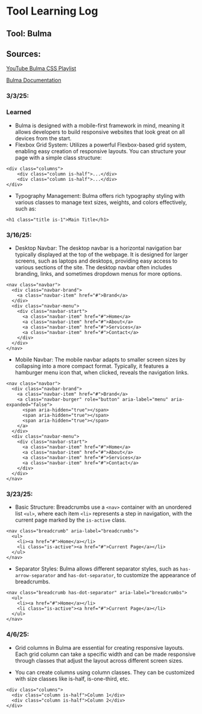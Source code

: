 # Tool Learning Log

## Tool: **Bulma**

## Sources:

[YouTube Bulma CSS Playlist](https://www.youtube.com/playlist?list=PL4cUxeGkcC9iXItWKbaQxcyDT1u6E7a8a)  

[Bulma Documentation](https://bulma.io/documentation/)

### 3/3/25:

### Learned

* Bulma is designed with a mobile-first framework in mind, meaning it allows developers to build responsive websites that look great on all devices from the start.
* Flexbox Grid System: Utilizes a powerful Flexbox-based grid system, enabling easy creation of responsive layouts. You can structure your page with a simple class structure:

```
<div class="columns">
    <div class="column is-half">...</div>
    <div class="column is-half">...</div>
</div>
```
* Typography Management: Bulma offers rich typography styling with various classes to manage text sizes, weights, and colors effectively, such as:

```
<h1 class="title is-1">Main Title</h1>
```

### 3/16/25:

* Desktop Navbar: The desktop navbar is a horizontal navigation bar typically displayed at the top of the webpage. It is designed for larger screens, such as laptops and desktops, providing easy access to various sections of the site. The desktop navbar often includes branding, links, and sometimes dropdown menus for more options.

```
<nav class="navbar">
  <div class="navbar-brand">
    <a class="navbar-item" href="#">Brand</a>
  </div>
  <div class="navbar-menu">
    <div class="navbar-start">
      <a class="navbar-item" href="#">Home</a>
      <a class="navbar-item" href="#">About</a>
      <a class="navbar-item" href="#">Services</a>
      <a class="navbar-item" href="#">Contact</a>
    </div>
  </div>
</nav>
```

* Mobile Navbar: The mobile navbar adapts to smaller screen sizes by collapsing into a more compact format. Typically, it features a hamburger menu icon that, when clicked, reveals the navigation links.

```
<nav class="navbar">
  <div class="navbar-brand">
    <a class="navbar-item" href="#">Brand</a>
    <a class="navbar-burger" role="button" aria-label="menu" aria-expanded="false">
      <span aria-hidden="true"></span>
      <span aria-hidden="true"></span>
      <span aria-hidden="true"></span>
    </a>
  </div>
  <div class="navbar-menu">
    <div class="navbar-start">
      <a class="navbar-item" href="#">Home</a>
      <a class="navbar-item" href="#">About</a>
      <a class="navbar-item" href="#">Services</a>
      <a class="navbar-item" href="#">Contact</a>
    </div>
  </div>
</nav>
```

### 3/23/25:

* Basic Structure: Breadcrumbs use a `<nav>` container with an unordered list `<ul>`, where each item `<li>` represents a step in navigation, with the current page marked by the `is-active` class.  

```
<nav class="breadcrumb" aria-label="breadcrumbs">
  <ul>
    <li><a href="#">Home</a></li>
    <li class="is-active"><a href="#">Current Page</a></li>
  </ul>
</nav>
```

* Separator Styles: Bulma allows different separator styles, such as `has-arrow-separator` and `has-dot-separator`, to customize the appearance of breadcrumbs.  

```
<nav class="breadcrumb has-dot-separator" aria-label="breadcrumbs">
  <ul>
    <li><a href="#">Home</a></li>
    <li class="is-active"><a href="#">Current Page</a></li>
  </ul>
</nav>
```

### 4/6/25:

* Grid columns in Bulma are essential for creating responsive layouts. Each grid column can take a specific width and can be made responsive through classes that adjust the layout across different screen sizes.

* You can create columns using column classes. They can be customized with size classes like is-half, is-one-third, etc.

```
<div class="columns">
  <div class="column is-half">Column 1</div>
  <div class="column is-half">Column 2</div>
</div>
```

<!-- 
* Links you used today (websites, videos, etc)
* Things you tried, progress you made, etc
* Challenges, a-ha moments, etc
* Questions you still have
* What you're going to try next
-->
